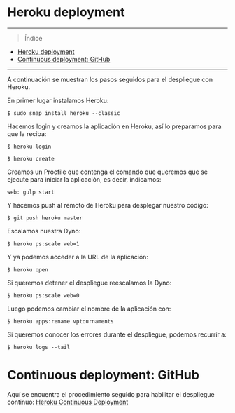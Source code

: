 # Heroku deployment

___________________________________

> Índice

<!--ts-->
- [Heroku deployment](#heroku-deployment)
- [Continuous deployment: GitHub](#continuous-deployment-github)
<!--te-->

__________________________________________

A continuación se muestran los pasos seguidos para el despliegue con Heroku.

En primer lugar instalamos Heroku:

```shell
$ sudo snap install heroku --classic
```

Hacemos login y creamos la aplicación en Heroku, así lo preparamos para que la reciba:

```shell
$ heroku login

$ heroku create
```

Creamos un Procfile que contenga el comando que queremos que se ejecute para iniciar la aplicación, es decir, indicamos:

```shell
web: gulp start
```

Y hacemos push al remoto de Heroku para desplegar nuestro código:

```shell
$ git push heroku master
```

Escalamos nuestra Dyno:

```shell
$ heroku ps:scale web=1
```

Y ya podemos acceder a la URL de la aplicación:

```shell
$ heroku open
```

Si queremos detener el despliegue reescalamos la Dyno:

```shell
$ heroku ps:scale web=0
```

Luego podemos cambiar el nombre de la aplicación con:

```shell
$ heroku apps:rename vptournaments
```

Si queremos conocer los errores durante el despliegue, podemos recurrir a:

```shell
$ heroku logs --tail
```

# Continuous deployment: GitHub

Aquí se encuentra el procedimiento seguido para habilitar el despliegue continuo: [Heroku Continuous Deployment](https://pramartinez.github.io/IV_project/heroku_continuous_deploy)